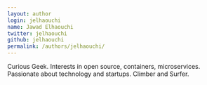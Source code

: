 ```yaml
---
layout: author
login: jelhaouchi
name: Jawad Elhaouchi
twitter: jelhaouchi
github: jelhaouchi
permalink: /authors/jelhaouchi/
---
```

Curious Geek. Interests in open source, containers, microservices. Passionate about technology and startups. Climber and Surfer.
